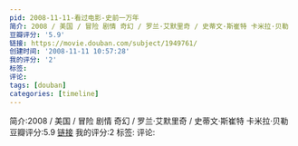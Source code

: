 ```yaml
---
pid: 2008-11-11-看过电影-史前一万年
简介: 2008 / 美国 / 冒险 剧情 奇幻 / 罗兰·艾默里奇 / 史蒂文·斯崔特 卡米拉·贝勒
豆瓣评分: '5.9'
链接: https://movie.douban.com/subject/1949761/
创建时间: '2008-11-11 10:57:28'
我的评分: '2'
标签:
评论:
tags: [douban]
categories: [timeline]
---
```

简介:2008 / 美国 / 冒险 剧情 奇幻 / 罗兰·艾默里奇 / 史蒂文·斯崔特 卡米拉·贝勒
豆瓣评分:5.9
[链接](https://movie.douban.com/subject/1949761/)
我的评分:2
标签:
评论:
